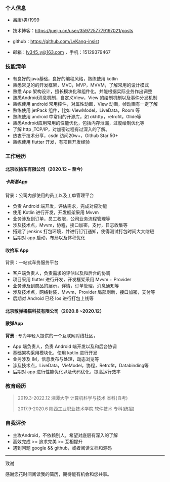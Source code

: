 ### 个人信息

 - 吕康/男/1999 
 - 技术博客：https://juejin.cn/user/3597257779197021/posts
 - github：https://github.com/LvKang-insist

 - 邮箱：lv345_y@163.com ，手机：15129379467
### 技能清单

- 有良好的java基础，良好的编程风格，熟练使用 kotlin
- 熟悉常见的的开发框架，MVC，MVP，MVVM，了解常用的设计模式
- 熟悉 App 架构设计，擅长模块化和组件化，并能根据实际业务作出调整
- 熟悉Android消息机制，自定义View，View 的绘制机制以及事件分发机制
- 熟练使用 android 常用控件，对属性动画，View 动画，帧动画有一定了解
- 熟练使用 jetPack 组件，比如 ViewModel，LiveData，Room 等
- 熟练使用 android 中常用的开源库，如 okhttp，retrofit，Glide等
- 熟悉Android应用常用的性能优化，包括内存泄漏，过度绘制优化等
- 了解 http ,TCP/IP，对加密过程有过深入的了解。
- 热衷于技术分享，csdn 访问20w+，Github Star 50+
- 熟练使用 flutter 开发，有项目开发经验
### 工作经历

#### 北京收拾车有限公司（2020.12 ~ 至今）

##### 卡斯基App

背景：公司内部使用的员工以及工单管理平台

- 负责 Android 端开发，评估需求，完成对应功能
- 使用 Kotlin 进行开发，开发框架采用 Mvvm
- 业务涉及到订单，员工权限，公司业务流程管理等
- 涉及技术点，Mvvm，协程，接口加密，支付，日志收集等
- 搭建了 jenkins 打包环境，并进行钉钉通知，使得测试打包时间大大缩短
- 后期对 app 启动，布局以及体积优化

#### 收拾车 App

背景：一站式车务服务平台

- 客户端负责人，负责需求的评估以及和后台的协调
- 项目采用 flutter 进行开发，开发框架采用 Mvvm + Provider
- 业务涉及到商品的展示，详情，订单管理，消息通知等
- 涉及技术点，网络封装，Mvvm，Provider 局部刷新，接口加密，支付等
- 后期对 Android 已经 Ios 进行打包上线等

#### 北京散弹橘猫科技有限公司（2020.8 ~2020.12）

#### 散弹App

**背景** :  专为年轻人提供的一个互联网对线社区，

- App 端负责人，负责 Android 端开发以及和后台协调
- 基础架构采用模块化，使用 kotlin 进行开发
- 业务涉及 IM，信息发布与处理，动态浏览等
- 涉及技术点，LiveData，VieModel，协程，Retrofit，Databinding等
- 后期对 app 进行性能优化以及代码优化，提高运行效率

### 教育经历

> 2019.3-2022.12 湘潭大学 计算机科学与技术 本科(自考)
>
> 2017.9-2020.6 陕西工业职业技术学院 软件技术 专科(统招)

### 自我评价

- 主攻Android，不依赖别人，希望对底层有深入的了解
- 高效完成 >= 追求完美 >= 互相提升
- 遇到问题 google && github，或者阅读文档和源码

---
致谢

感谢您花时间阅读我的简历，期待能有机会和您共事。
